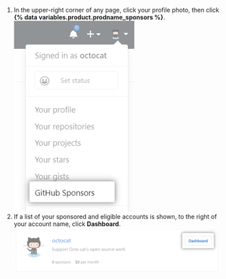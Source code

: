 1. In the upper-right corner of any page, click your profile photo, then click **{% data variables.product.prodname_sponsors %}**.
![{% data variables.product.prodname_sponsors %} button](/assets/images/help/sponsors/access-github-sponsors-dashboard.png)
2. If a list of your sponsored and eligible accounts is shown, to the right of your account name, click **Dashboard**.
![Developer sponsors dashboard button](/assets/images/help/sponsors/dev-sponsors-dashboard-button.png)
